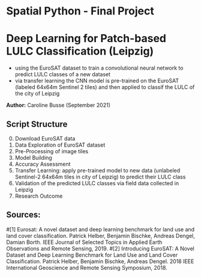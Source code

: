 # Spatial Python - Final Project
# **Deep Learning for Patch-based LULC Classification (Leipzig)**

- using the EuroSAT dataset to train a convolutional neural network to predict LULC classes of a new dataset
- via transfer learning the CNN model is pre-trained on the EuroSAT (labeled 64x64m Sentinel 2 tiles) and then applied to classif the LULC of the city of Leipzig


**Author:** Caroline Busse (September 2021)

## **Script Structure**
0. Download EuroSAT data
1. Data Exploration of EuroSAT dataset
2. Pre-Processing of image tiles
3. Model Building
4. Accuracy Assessment
5. Transfer Learning: apply pre-trained model to new data (unlabeled Sentinel-2 64x64m tiles in city of Leipzig) to predict their LULC class
6. Validation of the predicted LULC classes via field data collected in Leipzig
7. Research Outcome

## **Sources:**
#[1] Eurosat: A novel dataset and deep learning benchmark for land use and land cover classification. Patrick Helber, Benjamin Bischke, Andreas Dengel, Damian Borth. IEEE Journal of Selected Topics in Applied Earth Observations and Remote Sensing, 2019.
#[2] Introducing EuroSAT: A Novel Dataset and Deep Learning Benchmark for Land Use and Land Cover Classification. Patrick Helber, Benjamin Bischke, Andreas Dengel. 2018 IEEE International Geoscience and Remote Sensing Symposium, 2018.

